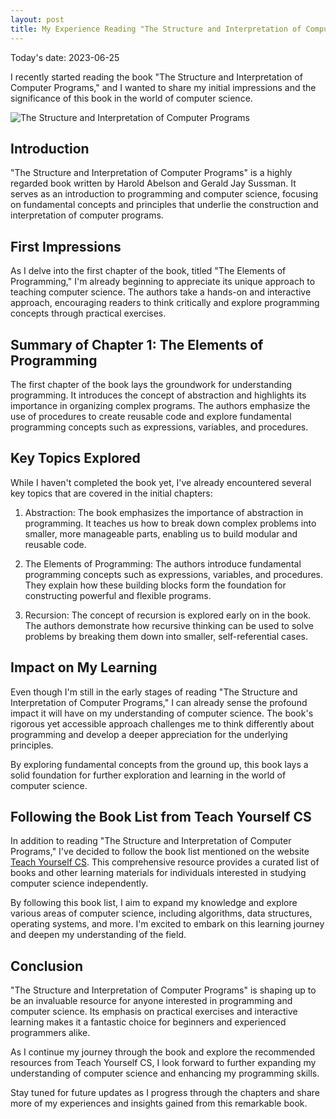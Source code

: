 ```yaml
---
layout: post
title: My Experience Reading "The Structure and Interpretation of Computer Programs"
---
```


Today's date: 2023-06-25

I recently started reading the book "The Structure and Interpretation of Computer Programs," and I wanted to share my initial impressions and the significance of this book in the world of computer science.

![The Structure and Interpretation of Computer Programs](https://res.cloudinary.com/dypuafyyu/image/upload/f_auto,q_auto/v1/blog/uhrmcnxkyhfcnrw2mdfv)

## Introduction

"The Structure and Interpretation of Computer Programs" is a highly regarded book written by Harold Abelson and Gerald Jay Sussman. It serves as an introduction to programming and computer science, focusing on fundamental concepts and principles that underlie the construction and interpretation of computer programs.

## First Impressions

As I delve into the first chapter of the book, titled "The Elements of Programming," I'm already beginning to appreciate its unique approach to teaching computer science. The authors take a hands-on and interactive approach, encouraging readers to think critically and explore programming concepts through practical exercises.

## Summary of Chapter 1: The Elements of Programming

The first chapter of the book lays the groundwork for understanding programming. It introduces the concept of abstraction and highlights its importance in organizing complex programs. The authors emphasize the use of procedures to create reusable code and explore fundamental programming concepts such as expressions, variables, and procedures.

## Key Topics Explored

While I haven't completed the book yet, I've already encountered several key topics that are covered in the initial chapters:

1. Abstraction: The book emphasizes the importance of abstraction in programming. It teaches us how to break down complex problems into smaller, more manageable parts, enabling us to build modular and reusable code.

2. The Elements of Programming: The authors introduce fundamental programming concepts such as expressions, variables, and procedures. They explain how these building blocks form the foundation for constructing powerful and flexible programs.

3. Recursion: The concept of recursion is explored early on in the book. The authors demonstrate how recursive thinking can be used to solve problems by breaking them down into smaller, self-referential cases.

## Impact on My Learning

Even though I'm still in the early stages of reading "The Structure and Interpretation of Computer Programs," I can already sense the profound impact it will have on my understanding of computer science. The book's rigorous yet accessible approach challenges me to think differently about programming and develop a deeper appreciation for the underlying principles.

By exploring fundamental concepts from the ground up, this book lays a solid foundation for further exploration and learning in the world of computer science.

## Following the Book List from Teach Yourself CS

In addition to reading "The Structure and Interpretation of Computer Programs," I've decided to follow the book list mentioned on the website [Teach Yourself CS](https://teachyourselfcs.com/). This comprehensive resource provides a curated list of books and other learning materials for individuals interested in studying computer science independently.

By following this book list, I aim to expand my knowledge and explore various areas of computer science, including algorithms, data structures, operating systems, and more. I'm excited to embark on this learning journey and deepen my understanding of the field.

## Conclusion

"The Structure and Interpretation of Computer Programs" is shaping up to be an invaluable resource for anyone interested in programming and computer science. Its emphasis on practical exercises and interactive learning makes it a fantastic choice for beginners and experienced programmers alike.

As I continue my journey through the book and explore the recommended resources from Teach Yourself CS, I look forward to further expanding my understanding of computer science and enhancing my programming skills.

Stay tuned for future updates as I progress through the chapters and share more of my experiences and insights gained from this remarkable book.
